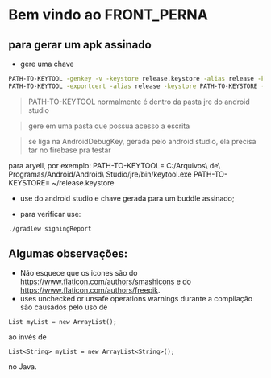 # Bem vindo ao FRONT_PERNA

## para gerar um apk assinado

- gere uma chave

```sh
PATH-TO-KEYTOOL -genkey -v -keystore release.keystore -alias release -keyalg RSA -keysize 2048 -validity 10000
PATH-TO-KEYTOOL -exportcert -alias release -keystore PATH-TO-KEYSTORE -list -v
```

> PATH-TO-KEYTOOL normalmente é dentro da pasta jre do android studio

> gere em uma pasta que possua acesso a escrita

> se liga na AndroidDebugKey, gerada pelo android studio, ela precisa tar no firebase pra testar

para aryell, por exemplo:
PATH-TO-KEYTOOL= C:/Arquivos\ de\ Programas/Android/Android\ Studio/jre/bin/keytool.exe
PATH-TO-KEYSTORE= ~/release.keystore

- use do android studio e chave gerada para um buddle assinado;

- para verificar use:

```sh
./gradlew signingReport 
```

## Algumas observações:

- Não esquece que os icones são do https://www.flaticon.com/authors/smashicons e do https://www.flaticon.com/authors/freepik.
- uses unchecked or unsafe operations warnings durante a compilação são causados pelo uso de 

```List myList = new ArrayList();```

ao invés de

```List<String> myList = new ArrayList<String>();```

no Java.